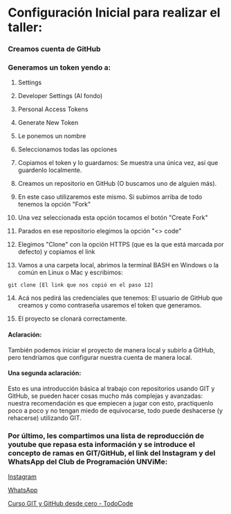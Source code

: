 # Configuración Inicial para realizar el taller:

### Creamos cuenta de GitHub

### Generamos un token yendo a: 

1. Settings
 
2.  Developer Settings (Al fondo)

3. Personal Access Tokens 

4. Generate New Token 

5. Le ponemos un nombre 

6. Seleccionamos todas las opciones 

7. Copiamos el token y lo guardamos: Se muestra una única vez, así que guardenlo localmente. 

8. Creamos un repositorio en GitHub (O buscamos uno de alguien más).

9. En este caso utilizaremos este mismo. Si subimos arriba de todo tenemos la opción "Fork"

10. Una vez seleccionada esta opción tocamos el botón "Create Fork"

11.  Parados en ese repositorio elegimos la opción "<> code"

12. Elegimos "Clone" con la opción HTTPS (que es la que está marcada por defecto) y copiamos el link 

13. Vamos a una carpeta local, abrimos la terminal BASH en Windows o la común en Linux o Mac y escribimos: 

`git clone [El link que nos copió en el paso 12]`  

14. Acá nos pedirá las credenciales que tenemos: 
El usuario de GitHub que creamos y como contraseña usaremos el token que generamos. 

15. El proyecto se clonará correctamente.

#### Aclaración: 
También podemos iniciar el proyecto de manera local y subirlo a GitHub, pero tendríamos que configurar nuestra cuenta de manera local.

#### Una segunda aclaración:
Esto es una introducción básica al trabajo con repositorios usando GIT y GitHub, se pueden hacer cosas mucho más complejas y avanzadas: nuestra recomendación es que empiecen a jugar con esto, practiquenlo poco a poco y no tengan miedo de equivocarse, todo puede deshacerse (y rehacerse) utilizando GIT.

### Por último, les compartimos una lista de reproducción de youtube que repasa esta información y se introduce el concepto de ramas en GIT/GitHub,  el link del Instagram y del WhatsApp del Club de Programación UNViMe:

[Instagram](https://www.instagram.com/club.programacion.unvime/)

[WhatsApp](https://chat.whatsapp.com/I8BIdMqVsF84ZMVZcKd7J2)

[Curso GIT y GitHub desde cero - TodoCode](https://youtube.com/playlist?list=PLQxX2eiEaqby-qh4raiKfYyb4T7WyHsfW&si=8d2v3AEHz5bCI5Ws)
